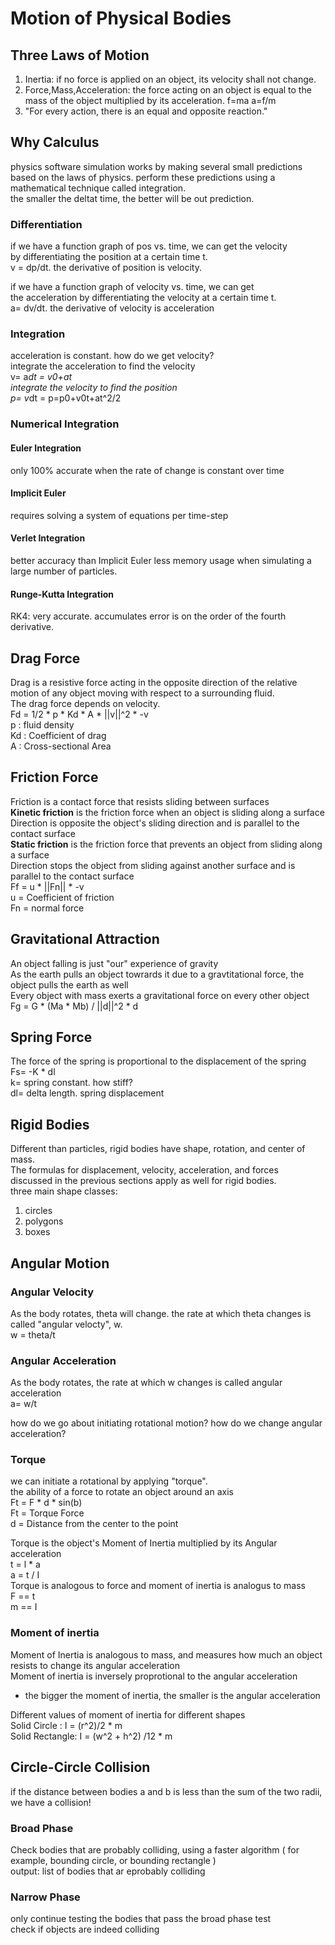 # Motion of Physical Bodies
## Three Laws of Motion
1. Inertia: if no force is applied on an object, its velocity shall not change.
2. Force,Mass,Acceleration: the force acting on an object is equal to the mass of the object multiplied by its acceleration. f=ma a=f/m
3. "For every action, there is an equal and opposite reaction."


## Why Calculus
 physics software simulation works by making several small predictions\
based on the laws of physics.
 perform these predictions using a mathematical technique called integration.\
 the smaller the deltat time, the better will be out prediction.

### Differentiation
if we have a function graph of pos vs. time, we can get the velocity\
by differentiating the position at a certain time t.\
v = dp/dt. the derivative of position is velocity.

if we have a function graph of velocity vs. time, we can get\
the acceleration by differentiating the velocity at a certain time t.\
a= dv/dt. the derivative of velocity is acceleration

### Integration
acceleration is constant. how do we get velocity?  
integrate the acceleration to find the velocity  
v= a*dt = v0+at  
integrate the velocity to find the position  
p= v*dt = p=p0+v0t+at^2/2  


### Numerical Integration

#### Euler Integration
only 100% accurate when the rate of change is constant over time

#### Implicit Euler
requires solving a system of equations per time-step

#### Verlet Integration
better accuracy than Implicit Euler
less memory usage when simulating a large number of particles.

#### Runge-Kutta Integration
RK4: very accurate.
accumulates error is on the order of the fourth derivative.

## Drag Force
Drag is a resistive force acting in the opposite direction of the relative\
motion of any object moving with respect to a surrounding fluid.\
The drag force depends on velocity.\
Fd = 1/2 * p * Kd * A * ||v||^2 * -v  
p : fluid density  
Kd : Coefficient of drag  
A : Cross-sectional Area  

## Friction Force
Friction is a contact force that resists sliding between surfaces  
**Kinetic friction** is the friction force when an object is sliding along a surface  
Direction is opposite the object's sliding direction and is parallel to the contact surface  
**Static friction** is the friction force that prevents an object from sliding along a surface  
Direction stops the object from sliding against another surface and is parallel to the contact surface  
Ff = u * ||Fn|| * -v  
u = Coefficient of friction  
Fn = normal force

## Gravitational Attraction
An object falling is just "our" experience of gravity  
As the earth pulls an object towrards it due to a gravtitational force, the object pulls the earth as well  
Every object with mass exerts a gravitational force on every other object  
Fg = G * (Ma * Mb) / ||d||^2 * d  

## Spring Force
The force of the spring is proportional to the displacement of the spring  
Fs= -K * dl  
k= spring constant. how stiff?    
dl= delta length. spring displacement

## Rigid Bodies
Different than particles, rigid bodies have shape, rotation, and center of mass.  
The formulas for displacement, velocity, acceleration, and forces  
discussed in the previous sections apply as well for rigid bodies.    
three main shape classes:  
1. circles
2. polygons
3. boxes

## Angular Motion

### Angular Velocity
As the body rotates, theta will change. the rate at which theta changes is called "angular velocty", w.  
w = theta/t  
### Angular Acceleration
As the body rotates, the rate at which w changes is called angular acceleration  
a= w/t  

how do we go about initiating rotational motion? how do we change angular acceleration?  

### Torque
we can initiate a rotational by applying "torque".  
the ability of a force to rotate an object around an axis  
Ft = F * d * sin(b)  
Ft = Torque Force  
d = Distance from the center to the point  

Torque is the object's Moment of Inertia multiplied by its Angular acceleration  
t = l * a  
a = t / I  
Torque is analogous to force and moment of inertia is analogus to mass  
F == t  
m == I  
### Moment of inertia
Moment of Inertia is analogous to mass, and measures how much an object  
resists to change its angular acceleration  
Moment of inertia is inversely proprotional to the angular acceleration  
- the bigger the moment of inertia, the smaller is the angular acceleration  

Different values of moment of inertia for different shapes  
Solid Circle : I = (r^2)/2 * m  
Solid Rectangle: I = (w^2 + h^2) /12 * m  


## Circle-Circle Collision
if the distance between bodies a and b is less than the sum of the two radii, we have a collision!  

### Broad Phase
Check bodies that are probably colliding, using a faster algorithm ( for example, bounding circle, or bounding rectangle )  
output: list of bodies that ar eprobably colliding

### Narrow Phase 
only continue testing the bodies that pass the broad phase test  
check if objects are indeed colliding  

